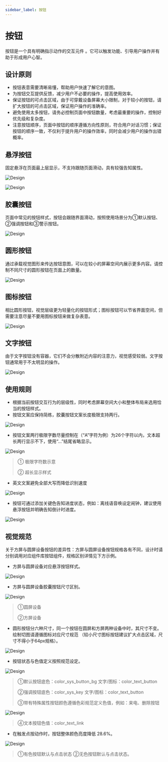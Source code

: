 ```yaml
---
sidebar_label: 按钮
--- 
```


# 按钮  

按钮是一个具有明确指示动作的交互元件 。它可以触发功能、引导用户操作并有助于形成用户心智。

## 设计原则  

- 按钮表意需要清晰易懂，帮助用户快速了解它的意图。
- 为按钮交互提供反馈，减少用户不必要的操作，提高使用效率。
- 保证按钮的可点击区域，由于可穿戴设备屏幕大小限制，对于较小的按钮，请扩大按钮的可点击区域，保证用户操作的准确率。
- 避免使用太多按钮，请务必控制页面中按钮数量，考虑最重要的操作，控制好优先级和复杂度。
- 注意按钮顺序，页面中按钮的顺序遵循方向性原则，符合用户对话习惯；保证按钮的顺序一致，不仅利于提升用户的操作效率，同时会减少用户的操作出错概率。

## 悬浮按钮  

固定悬浮在页面最上层显示，不支持跟随页面滑动，具有较强告知属性。

![Design](/img/design/f8b8a043408d2ee489d71795593c4ca2.png)

![Design](/img/design/9db22be976265dd72d7c6ff097f8b149.png)

## 胶囊按钮  

页面中常见的按钮样式，按钮会跟随界面滑动，按照使用场景分为➀默认按钮、②强调按钮和③警示按钮。  

![Design](/img/design/821e6b022c6c057855294a465fe88224.png)  

## 圆形按钮  

通过承载视觉图形来传达按钮意图，可以在较小的屏幕空间内展示更多内容。请控制不同尺寸的圆形按钮在页面上的数量。  

![Design](/img/design/88c02b58be7a502f9f6d0186f57f01b6.png)  

## 图标按钮  

相比圆形按钮，视觉层级更为轻量化的按钮形式；图标按钮可以节省界面空间，但需要注意尽量不要用图标按钮来做复杂表意。  

![Design](/img/design/8cb66d7c277e8bd138fef75a7ebbfc6f.png)  

## 文字按钮  

由于文字按钮没有容器，它们不会分散附近内容的注意力，视觉感受较弱。文字按钮通常用于不太明显的操作。  

![Design](/img/design/454dc39d-ddc0-466f-8f3b-ab5206865e0a.png)  

## 使用规则   

- 根据当前按钮交互行为的层级性，同时考虑屏幕空间大小和整体布局来选用恰当的按钮样式。
- 按钮文案应保持简练，胶囊按钮文案长度极限支持两行。  

![Design](/img/design/f0a1b035e4ab0e0c592731b0ad0cd22f.png)

- 按钮文案两行极限字数尽量控制在（“A”字符为例）为26个字符以内，文本超长两行显示不下，使用“...”结尾省略显示。  

![Design](/img/design/buttons-rules-for-use.png)  

>① 极限字符数示意
>
>② 超长显示样式


- 英文文案避免全部大写而降低识别速度  

![Design](/img/design/avoid-all-caps.png)  

-  按钮可通过添加关键色告知进度状态，例如：离线语音唤设定闹钟，建议使用悬浮按钮并明确告知倒计时进度。  

![Design](/img/design/4c7538d6c0dddb75dc43234b7c6b45b2.png)

## 视觉规范 

关于方屏与圆屏设备按钮的差异性：方屏与圆屏设备按钮规格各有不同，设计时请分别调用对应组件库按钮组件，规格区别详情见下方示例。  

- 方屏与圆屏设备对应悬浮按钮样式。  

![Design](/img/design/9168f0921543809043346ba7042e02ed.png)

- 方屏与圆屏设备胶囊按钮尺寸区别。  

![Design](/img/design/3d41fd78e3e8e24dc7420aa817cc5e58.png)  

>➀圆屏设备  
>
>②方屏设备  

- 圆形按钮分六种尺寸，同一个按钮在圆屏和方屏两种设备中时，其尺寸不变。绘制切图请遵循图标对应尺寸规范 （较小尺寸图标按钮建议扩大点击区域，尺寸不得小于64px规格）。  

![Design](/img/design/c5e786bdd6c3832b798ece0176b7f866.png)

- 按钮状态与色值定义按照规范设定。  

![Design](/img/design/15cf2e946c828842927ec9439f9c9a2b.png)

 >➀默认按钮底色：color_sys_button_bg   文字/图标：color_text_button
 >
 >②强调按钮底色：color_sys_key   文字/图标：color_text_button
 >
 >③带有特殊属性按钮颜色遵循色彩规范定义色值，例如：来电、删除按钮   

![Design](/img/design/7714d6ffd05a28508360a921b16f4a7b.png)

>④文本按钮色值：color_text_link  

- 在触发点按动作时，按钮整体颜色亮度降低 28.6%。  

![Design](/img/design/424672ce8de01374da6b5fb21374099c.png)

 >➀有色按钮默认与点击状态   ②无色按钮默认与点击状态。